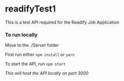 # readifyTest1
This is a test API required for the Readify Job Application

### To run locally
Move to the ./Server folder

First run either `npm install` or `yarn`

To start the API, run `npm start`

*This will host the API locally on port 3000*